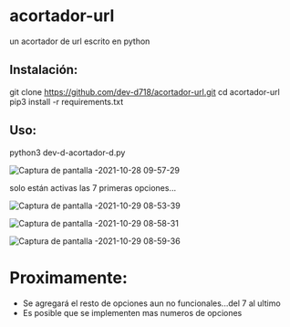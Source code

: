 # acortador-url
un acortador de url escrito en python
## Instalación:
git clone https://github.com/dev-d718/acortador-url.git
cd acortador-url 
pip3  install -r requirements.txt 
## Uso:
python3 dev-d-acortador-d.py 

![Captura de pantalla -2021-10-28 09-57-29](https://user-images.githubusercontent.com/70846693/139388188-77197890-0831-49ba-86c8-1b909b039911.png)

solo están activas las 7 primeras opciones...

![Captura de pantalla -2021-10-29 08-53-39](https://user-images.githubusercontent.com/70846693/139390325-25b3876e-c7aa-4c35-9b53-91edf962b2df.png)

![Captura de pantalla -2021-10-29 08-58-31](https://user-images.githubusercontent.com/70846693/139390381-56cfe4e1-72a4-45e1-bd2f-3e1127388829.png)

![Captura de pantalla -2021-10-29 08-59-36](https://user-images.githubusercontent.com/70846693/139390405-61bda52f-07fc-4fce-83e6-1ce172704c41.png)
# Proximamente:
* Se agregará el resto de opciones aun no funcionales...del 7 al ultimo
* Es posible que se implementen mas numeros de opciones
